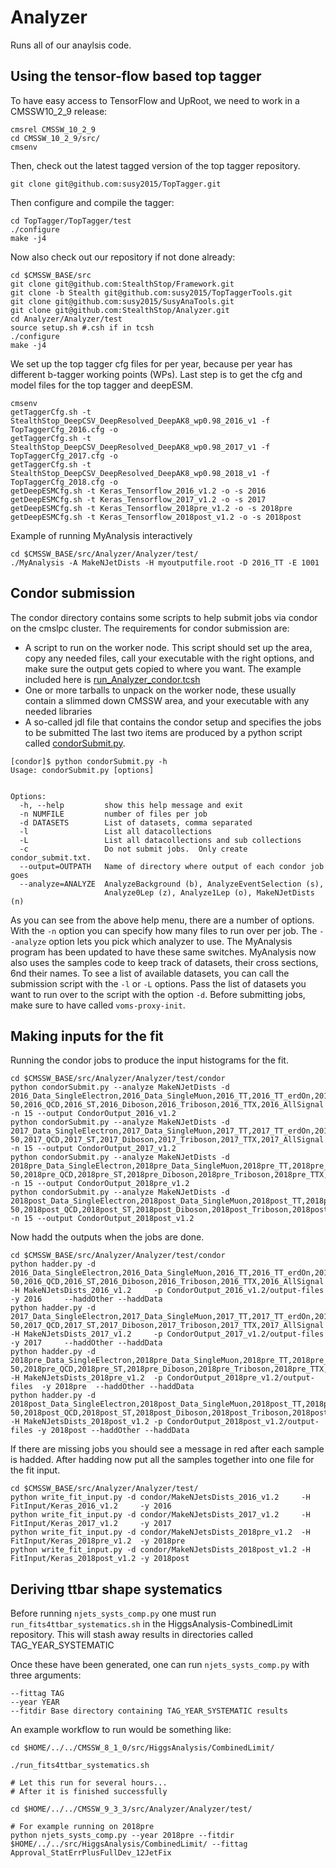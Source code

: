 # Analyzer
Runs all of our anaylsis code. 

## Using the tensor-flow based top tagger

To have easy access to TensorFlow and UpRoot, we need to work in a CMSSW10_2_9 release:
```
cmsrel CMSSW_10_2_9
cd CMSSW_10_2_9/src/
cmsenv
```

Then, check out the latest tagged version of the top tagger repository. 

```
git clone git@github.com:susy2015/TopTagger.git
```

Then configure and compile the tagger:
```
cd TopTagger/TopTagger/test
./configure 
make -j4
```

Now also check out our repository if not done already:
```
cd $CMSSW_BASE/src
git clone git@github.com:StealthStop/Framework.git
git clone -b Stealth git@github.com:susy2015/TopTaggerTools.git
git clone git@github.com:susy2015/SusyAnaTools.git
git clone git@github.com:StealthStop/Analyzer.git
cd Analyzer/Analyzer/test
source setup.sh #.csh if in tcsh
./configure
make -j4
```

We set up the top tagger cfg files for per year, because per year has different b-tagger working points (WPs).
Last step is to get the cfg and model files for the top tagger and deepESM.
```
cmsenv
getTaggerCfg.sh -t StealthStop_DeepCSV_DeepResolved_DeepAK8_wp0.98_2016_v1 -f TopTaggerCfg_2016.cfg -o
getTaggerCfg.sh -t StealthStop_DeepCSV_DeepResolved_DeepAK8_wp0.98_2017_v1 -f TopTaggerCfg_2017.cfg -o
getTaggerCfg.sh -t StealthStop_DeepCSV_DeepResolved_DeepAK8_wp0.98_2018_v1 -f TopTaggerCfg_2018.cfg -o
getDeepESMCfg.sh -t Keras_Tensorflow_2016_v1.2 -o -s 2016
getDeepESMCfg.sh -t Keras_Tensorflow_2017_v1.2 -o -s 2017
getDeepESMCfg.sh -t Keras_Tensorflow_2018pre_v1.2 -o -s 2018pre
getDeepESMCfg.sh -t Keras_Tensorflow_2018post_v1.2 -o -s 2018post
```

Example of running MyAnalysis interactively
```
cd $CMSSW_BASE/src/Analyzer/Analyzer/test/
./MyAnalysis -A MakeNJetDists -H myoutputfile.root -D 2016_TT -E 1001
```


## Condor submission

The condor directory contains some scripts to help submit jobs via condor on the cmslpc cluster. 
The requirements for condor submission are: 
 - A script to run on the worker node. This script should set up the area, copy any needed files, call your executable with the right options, and make sure the output gets copied to where you want. The example included here is [run_Analyzer_condor.tcsh](Analyzer/test/condor/run_Analyzer_condor.tcsh)
 - One or more tarballs to unpack on the worker node, these usually contain a slimmed down CMSSW area, and your executable with any needed libraries
 - A so-called jdl file that contains the condor setup and specifies the jobs to be submitted
The last two items are produced by a python script called [condorSubmit.py](Analyzer/test/condor/condorSubmit.py). 

```
[condor]$ python condorSubmit.py -h
Usage: condorSubmit.py [options]


Options:
  -h, --help         show this help message and exit
  -n NUMFILE         number of files per job
  -d DATASETS        List of datasets, comma separated
  -l                 List all datacollections
  -L                 List all datacollections and sub collections
  -c                 Do not submit jobs.  Only create condor_submit.txt.
  --output=OUTPATH   Name of directory where output of each condor job goes
  --analyze=ANALYZE  AnalyzeBackground (b), AnalyzeEventSelection (s),
                     Analyze0Lep (z), Analyze1Lep (o), MakeNJetDists (n)
```
As you can see from the above help menu, there are a number of options. 
With the `-n` option you can specify how many files to run over per job. The `--analyze` option lets you pick which analyzer to use. 
The MyAnalysis program has been updated to have these same switches. 
MyAnalysis now also uses the samples code to keep track of datasets, their cross sections, 6nd their names. 
To see a list of available datasets, you can call the submission script with the `-l` or `-L` options. Pass the list of datasets you want to run over to the script with the option `-d`. 
Before submitting jobs, make sure to have called `voms-proxy-init`. 

## Making inputs for the fit

Running the condor jobs to produce the input histograms for the fit.

```
cd $CMSSW_BASE/src/Analyzer/Analyzer/test/condor
python condorSubmit.py --analyze MakeNJetDists -d 2016_Data_SingleElectron,2016_Data_SingleMuon,2016_TT,2016_TT_erdOn,2016_TT_hdampUp,2016_TT_hdampDown,2016_TT_underlyingEvtUp,2016_TT_underlyingEvtDown,2016_TT_fsrUp,2016_TT_fsrDown,2016_TT_isrUp,2016_TT_isrDown,2016_WJets,2016_DYJetsToLL_M-50,2016_QCD,2016_ST,2016_Diboson,2016_Triboson,2016_TTX,2016_AllSignal -n 15 --output CondorOutput_2016_v1.2
python condorSubmit.py --analyze MakeNJetDists -d 2017_Data_SingleElectron,2017_Data_SingleMuon,2017_TT,2017_TT_erdOn,2017_TT_hdampUp,2017_TT_hdampDown,2017_TT_underlyingEvtUp,2017_TT_underlyingEvtDown,2017_WJets,2017_DYJetsToLL_M-50,2017_QCD,2017_ST,2017_Diboson,2017_Triboson,2017_TTX,2017_AllSignal                                                             -n 15 --output CondorOutput_2017_v1.2
python condorSubmit.py --analyze MakeNJetDists -d 2018pre_Data_SingleElectron,2018pre_Data_SingleMuon,2018pre_TT,2018pre_TT_erdOn,2018pre_TT_hdampUp,2018pre_TT_hdampDown,2018pre_TT_underlyingEvtUp,2018pre_TT_underlyingEvtDown,2018pre_WJets,2018pre_DYJetsToLL_M-50,2018pre_QCD,2018pre_ST,2018pre_Diboson,2018pre_Triboson,2018pre_TTX,2018pre_AllSignal                            -n 15 --output CondorOutput_2018pre_v1.2
python condorSubmit.py --analyze MakeNJetDists -d 2018post_Data_SingleElectron,2018post_Data_SingleMuon,2018post_TT,2018post_TT_erdOn,2018post_TT_hdampUp,2018post_TT_hdampDown,2018post_TT_underlyingEvtUp,2018post_TT_underlyingEvtDown,2018post_WJets,2018post_DYJetsToLL_M-50,2018post_QCD,2018post_ST,2018post_Diboson,2018post_Triboson,2018post_TTX,2018post_AllSignal                 -n 15 --output CondorOutput_2018post_v1.2
```

Now hadd the outputs when the jobs are done.

```
cd $CMSSW_BASE/src/Analyzer/Analyzer/test/condor
python hadder.py -d  2016_Data_SingleElectron,2016_Data_SingleMuon,2016_TT,2016_TT_erdOn,2016_TT_hdampUp,2016_TT_hdampDown,2016_TT_underlyingEvtUp,2016_TT_underlyingEvtDown,2016_TT_fsrUp,2016_TT_fsrDown,2016_TT_isrUp,2016_TT_isrDown,2016_WJets,2016_DYJetsToLL_M-50,2016_QCD,2016_ST,2016_Diboson,2016_Triboson,2016_TTX,2016_AllSignal  -H MakeNJetsDists_2016_v1.2     -p CondorOutput_2016_v1.2/output-files     -y 2016     --haddOther --haddData
python hadder.py -d  2017_Data_SingleElectron,2017_Data_SingleMuon,2017_TT,2017_TT_erdOn,2017_TT_hdampUp,2017_TT_hdampDown,2017_TT_underlyingEvtUp,2017_TT_underlyingEvtDown,2017_WJets,2017_DYJetsToLL_M-50,2017_QCD,2017_ST,2017_Diboson,2017_Triboson,2017_TTX,2017_AllSignal                                                              -H MakeNJetsDists_2017_v1.2     -p CondorOutput_2017_v1.2/output-files     -y 2017     --haddOther --haddData
python hadder.py -d  2018pre_Data_SingleElectron,2018pre_Data_SingleMuon,2018pre_TT,2018pre_TT_erdOn,2018pre_TT_hdampUp,2018pre_TT_hdampDown,2018pre_TT_underlyingEvtUp,2018pre_TT_underlyingEvtDown,2018pre_WJets,2018pre_DYJetsToLL_M-50,2018pre_QCD,2018pre_ST,2018pre_Diboson,2018pre_Triboson,2018pre_TTX,2018pre_AllSignal                             -H MakeNJetsDists_2018pre_v1.2  -p CondorOutput_2018pre_v1.2/output-files  -y 2018pre  --haddOther --haddData
python hadder.py -d  2018post_Data_SingleElectron,2018post_Data_SingleMuon,2018post_TT,2018post_TT_erdOn,2018post_TT_hdampUp,2018post_TT_hdampDown,2018post_TT_underlyingEvtUp,2018post_TT_underlyingEvtDown,2018post_WJets,2018post_DYJetsToLL_M-50,2018post_QCD,2018post_ST,2018post_Diboson,2018post_Triboson,2018post_TTX,2018post_AllSignal                  -H MakeNJetsDists_2018post_v1.2 -p CondorOutput_2018post_v1.2/output-files -y 2018post --haddOther --haddData
```

If there are missing jobs you should see a message in red after each sample is hadded.
After hadding now put all the samples together into one file for the fit input.

```
cd $CMSSW_BASE/src/Analyzer/Analyzer/test/
python write_fit_input.py -d condor/MakeNJetsDists_2016_v1.2     -H FitInput/Keras_2016_v1.2     -y 2016
python write_fit_input.py -d condor/MakeNJetsDists_2017_v1.2     -H FitInput/Keras_2017_v1.2     -y 2017
python write_fit_input.py -d condor/MakeNJetsDists_2018pre_v1.2  -H FitInput/Keras_2018pre_v1.2  -y 2018pre
python write_fit_input.py -d condor/MakeNJetsDists_2018post_v1.2 -H FitInput/Keras_2018post_v1.2 -y 2018post
```

## Deriving ttbar shape systematics

Before running `njets_systs_comp.py` one must run `run_fits4ttbar_systematics.sh` in the HiggsAnalysis-CombinedLimit repository. This will stash away results in directories called TAG_YEAR_SYSTEMATIC

Once these have been generated, one can run `njets_systs_comp.py` with three arguments:

```
--fittag TAG
--year YEAR
--fitdir Base directory containing TAG_YEAR_SYSTEMATIC results
```

An example workflow to run would be something like:

```
cd $HOME/../../CMSSW_8_1_0/src/HiggsAnalysis/CombinedLimit/

./run_fits4ttbar_systematics.sh

# Let this run for several hours...
# After it is finished successfully

cd $HOME/../../CMSSW_9_3_3/src/Analyzer/Analyzer/test/

# For example running on 2018pre
python njets_systs_comp.py --year 2018pre --fitdir $HOME/../../src/HiggsAnalysis/CombinedLimit/ --fittag Approval_StatErrPlusFullDev_12JetFix
```
